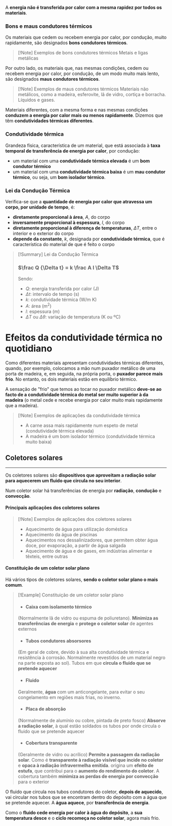 A **energia não é transferida por calor com a mesma rapidez por todos os materiais**.
### Bons e maus condutores térmicos
Os materiais que cedem ou recebem energia por calor, por condução, muito rapidamente, são designados **bons condutores térmicos**.
>[!Note] Exemplos de bons condutores térmicos
>Metais e ligas metálicas

Por outro lado, os materiais que, nas mesmas condições, cedem ou recebem energia por calor, por condução, de um modo muito mais lento, são designados **maus condutores térmicos**.
>[!Note] Exemplos de maus condutores térmicos
>Materiais não metálicos, como a madeira, esferovite, lã de vidro, cortiça e borracha.
>Líquidos e gases.

Materiais diferentes, com a mesma forma e nas mesmas condições **conduzem a energia por calor mais ou menos rapidamente**. Dizemos que têm **condutividades térmicas diferentes**.
### Condutividade térmica
Grandeza física, característica de um material, que está associada à **taxa temporal de transferência de energia por calor**, por condução:
- um material com uma **condutividade térmica elevada** é um **bom condutor térmico**
- um material com uma **condutividade térmica baixa** é um **mau condutor térmico**, ou seja, um **bom isolador térmico**.
### Lei da Condução Térmica
Verifica-se que a **quantidade de energia por calor que atravessa um corpo, por unidade de tempo**, é:
- **diretamente proporcional à área**, $A$, do corpo
- **inversamente proporcional à espessura**, $l$, do corpo
- **diretamente proporcional à diferença de temperaturas**, $\Delta T$, entre o interior e o exterior do corpo
- **depende da constante**, $k$, designada por **condutividade térmica**, que é característica do material de que é feito o corpo
>[!Summary] Lei da Condução Térmica
>### $\frac Q {\Delta t} = k \frac A l \Delta T$
>Sendo:
>- $Q$: energia transferida por calor (J)
>- $\Delta t$: intervalo de tempo (s)
>- $k$: condutividade térmica (W/m K)
>- $A$: área (m$^2$)
>- $l$: espessura (m)
>- $\Delta T$ ou $\Delta \theta$: variação de temperatura (K ou ºC)

# Efeitos da condutividade térmica no quotidiano
Como diferentes materiais apresentam condutividades térmicas diferentes, quando, por exemplo, colocamos a mão num puxador metálico de uma porta de madeira, e, em seguida, na própria porta, o **puxador parece mais frio**. No entanto, os dois materiais estão em equilíbrio térmico.

A sensação de "frio" que temos ao tocar no puxador metálico **deve-se ao facto de a condutividade térmica do metal ser muito superior à da madeira** (o metal cede e recebe energia por calor muito mais rapidamente que a madeira).

>[!Note] Exemplos de aplicações da condutividade térmica
>- A carne assa mais rapidamente num espeto de metal (condutividade térmica elevada)
>- A madeira é um bom isolador térmico (condutividade térmica muito baixa)
## Coletores solares
---
Os coletores solares são **dispositivos que aproveitam a radiação solar para aquecerem um fluido que circula no seu interior**.

Num coletor solar há transferências de energia por **radiação**, **condução** e **convecção**.
#### Principais aplicações dos coletores solares
>[!Note] Exemplos de aplicações dos coletores solares
>- Aquecimento de água para utilização doméstica
>- Aquecimento da água de piscinas
>- Aquecimentos nos dessalinizadores, que permitem obter água doce, por evaporação, a partir de água salgada
>- Aquecimento de água e de gases, em indústrias alimentar e têxteis, entre outras
#### Constituição de um coletor solar plano
Há vários tipos de coletores solares, **sendo o coletor solar plano o mais comum**.

>[!Example] Constituição de um coletor solar plano
>- #### Caixa com isolamento térmico
>  (Normalmente lã de vidro ou espuma de poliuretano).
>  **Minimiza as transferências de energia** e **protege o coletor solar** de agentes externos
>- #### Tubos condutores absorsores
>  (Em geral de cobre, devido à sua alta condutividade térmica e resistência à corrosão. Normalmente revestidos de um material negro na parte exposta ao sol).
>  Tubos em que **circula o fluido que se pretende aquecer**
>- #### Fluido
>  Geralmente, **água** com um anticongelante, para evitar o seu congelamento em regiões mais frias, no inverno.
>- #### Placa de absorção
>  (Normalmente de alumínio ou cobre, pintada de preto fosco)
>  **Absorve a radiação solar**, à qual estão soldados os tubos por onde circula o fluido que se pretende aquecer
>- #### Cobertura transparente
>  (Geralmente de vidro ou acrílico)
>  **Permite a passagem da radiação solar**. Como é **transparente à radiação visível que incide no coletor** e **opaca à radiação infravermelha emitida**. origina um **efeito de estufa**, que contribui para o **aumento do rendimento do coletor**.
>  A cobertura também **minimiza as perdas de energia por convecção** para o exterior

O fluido que circula nos tubos condutores do coletor, **depois de aquecido**, vai circular nos tubos que se encontram dentro do depósito com a água que se pretende aquecer. A **água aquece**, por **transferência de energia**.

Como o **fluido cede energia por calor à água do depósito**, a **sua temperatura desce** e o **ciclo recomeça no coletor solar**, agora mais frio.